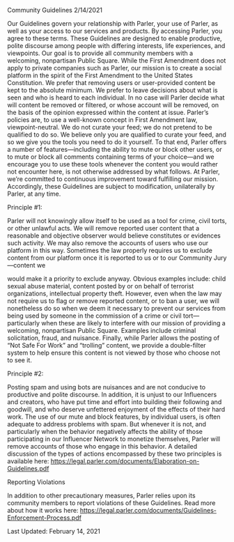 Community Guidelines 2/14/2021  

Our Guidelines govern your relationship with Parler, your use of Parler, as well as your access to our services and products. By accessing Parler, you agree to these terms. These Guidelines are designed to enable productive, polite discourse among people with differing interests, life experiences, and viewpoints. Our goal is to provide all community members with a welcoming, nonpartisan Public Square. While the First Amendment does not apply to private companies such as Parler, our mission is to create a social platform in the spirit of the First Amendment to the United States Constitution. We prefer that removing users or user-provided content be kept to the absolute minimum. We prefer to leave decisions about what is seen and who is heard to each individual. In no case will Parler decide what will content be removed or filtered, or whose account will be removed, on the basis of the opinion expressed within the content at issue. Parler’s policies are, to use a well-known concept in First Amendment law, viewpoint-neutral.  We do not curate your feed; we do not pretend to be qualified to do so.  We believe only you are qualified to curate your feed, and so we give you the tools you need to do it yourself. To that end, Parler offers a number of features—including the ability to mute or block other users, or to mute or block all comments containing terms of your choice—and we encourage you to use these tools whenever the content you would rather not encounter here, is not otherwise addressed by what follows. At Parler, we’re committed to continuous improvement toward fulfilling our mission. Accordingly, these Guidelines are subject to modification, unilaterally by Parler, at any time.   

Principle #1:   

Parler will not knowingly allow itself to be used as a tool for crime, civil torts, or other unlawful acts. We will remove reported user content that a reasonable and objective observer would believe constitutes or evidences such activity. We may also remove the accounts of users who use our platform in this way. Sometimes the law properly requires us to exclude content from our platform once it is reported to us or to our Community Jury—content we 

would make it a priority to exclude anyway. Obvious examples include: child sexual abuse material, content posted by or on behalf of terrorist organizations, intellectual property theft.  However, even when the law may not require us to flag or remove reported content, or to ban a user, we will nonetheless do so when we deem it necessary to prevent our services from being used by someone in the commission of a crime or civil tort—particularly when these are likely to interfere with our mission of providing a welcoming, nonpartisan Public Square. Examples include criminal solicitation, fraud, and nuisance. Finally, while Parler allows the posting of “Not Safe For Work” and “trolling” content, we provide a double-filter system to help ensure this content is not viewed by those who choose not to see it.  

Principle #2:  

Posting spam and using bots are nuisances and are not conducive to productive and polite discourse. In addition, it is unjust to our Influencers and creators, who have put time and effort into building their following and goodwill, and who deserve unfettered enjoyment of the effects of their hard work. The use of our mute and block features, by individual users, is often adequate to address problems with spam. But whenever it is not, and particularly when the behavior negatively affects the ability of those participating in our Influencer Network to monetize themselves, Parler will remove accounts of those who engage in this behavior. A detailed discussion of the types of actions encompassed by these two principles is available here: https://legal.parler.com/documents/Elaboration-on-Guidelines.pdf  

Reporting Violations  

In addition to other precautionary measures, Parler relies upon its community members to report violations of these Guidelines. Read more about how it works here: https://legal.parler.com/documents/Guidelines-Enforcement-Process.pdf  

Last Updated: February 14, 2021